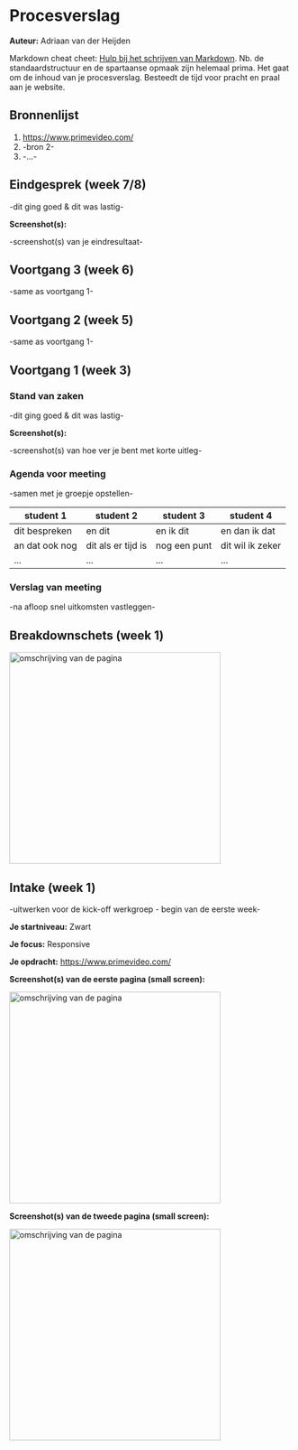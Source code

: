 # Procesverslag
**Auteur:** Adriaan van der Heijden

Markdown cheat cheet: [Hulp bij het schrijven van Markdown](https://github.com/adam-p/markdown-here/wiki/Markdown-Cheatsheet). Nb. de standaardstructuur en de spartaanse opmaak zijn helemaal prima. Het gaat om de inhoud van je procesverslag. Besteedt de tijd voor pracht en praal aan je website.



## Bronnenlijst
1. https://www.primevideo.com/
2. -bron 2-
3. -...-



## Eindgesprek (week 7/8)

-dit ging goed & dit was lastig-

**Screenshot(s):**

-screenshot(s) van je eindresultaat-



## Voortgang 3 (week 6)

-same as voortgang 1-



## Voortgang 2 (week 5)

-same as voortgang 1-



## Voortgang 1 (week 3)

### Stand van zaken

-dit ging goed & dit was lastig-

**Screenshot(s):**

-screenshot(s) van hoe ver je bent met korte uitleg-

### Agenda voor meeting

-samen met je groepje opstellen-

| student 1      | student 2          | student 3    | student 4        |
| ---            | ---                | ---          | ---              |
| dit bespreken  | en dit             | en ik dit    | en dan ik dat    |
| an dat ook nog | dit als er tijd is | nog een punt | dit wil ik zeker |
| ...            | ...                | ...          | ...              |

### Verslag van meeting

-na afloop snel uitkomsten vastleggen-



## Breakdownschets (week 1)

<img src="./media/Schets.png" width="375px" alt="omschrijving van de pagina">


## Intake (week 1)
-uitwerken voor de kick-off werkgroep - begin van de eerste week-

**Je startniveau:** Zwart

**Je focus:** Responsive

**Je opdracht:** https://www.primevideo.com/

**Screenshot(s) van de eerste pagina (small screen):**

<img src="./media/echthome.png" width="375px" alt="omschrijving van de pagina">

**Screenshot(s) van de tweede pagina (small screen):**

<img src="./media/echtdetail.png" width="375px" alt="omschrijving van de pagina">
